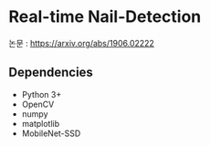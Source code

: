 # Real-time Nail-Detection

논문 : https://arxiv.org/abs/1906.02222



## Dependencies

* Python 3+
* OpenCV
* numpy
* matplotlib
* MobileNet-SSD

